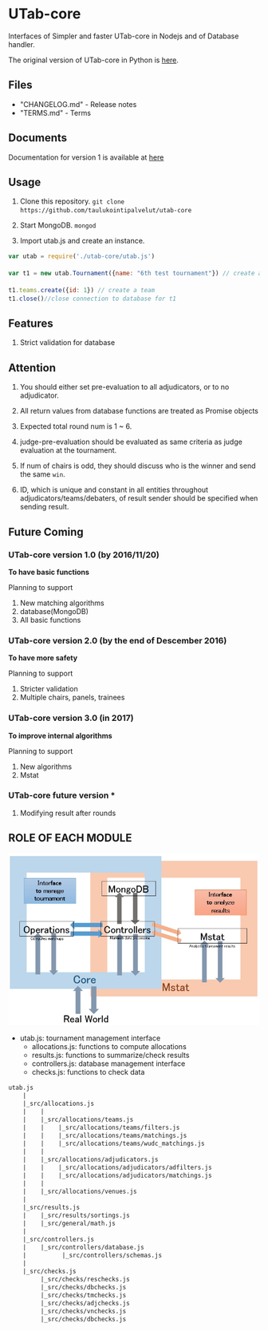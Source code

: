 # UTab-core

Interfaces of Simpler and faster UTab-core in Nodejs and of Database handler.

The original version of UTab-core in Python is [here](https://github.com/taulukointipalvelut/utab-api-server).

## Files

 + "CHANGELOG.md" - Release notes
 + "TERMS.md" - Terms

## Documents

Documentation for version 1 is available at [here](https://taulukointipalvelut.github.io/)

## Usage

1. Clone this repository. `git clone https://github.com/taulukointipalvelut/utab-core`

1. Start MongoDB. `mongod`

1. Import utab.js and create an instance.
```javascript
var utab = require('./utab-core/utab.js')

var t1 = new utab.Tournament({name: "6th test tournament"}) // create a tournament

t1.teams.create({id: 1}) // create a team
t1.close()//close connection to database for t1
```

## Features

1. Strict validation for database

<!--New Matching Algorithms derived from Gale Shapley Algorithm-->

## Attention

1. You should either set pre-evaluation to all adjudicators, or to no adjudicator.

1. All return values from database functions are treated as Promise objects

1. Expected total round num is 1 ~ 6.

1. judge-pre-evaluation should be evaluated as same criteria as judge evaluation at the tournament.

1. If num of chairs is odd, they should discuss who is the winner and send the same `win`.

1. ID, which is unique and constant in all entities throughout adjudicators/teams/debaters, of result sender should be specified when sending result.

## Future Coming

### UTab-core version 1.0 <!--[Candle Light]--> (by 2016/11/20)

**To have basic functions**

Planning to support

1. New matching algorithms
1. database(MongoDB)
1. All basic functions

### UTab-core version 2.0 <!--[Luna Flight]--> (by the end of Descember 2016)

**To have more safety**

Planning to support

1. Stricter validation
1. Multiple chairs, panels, trainees

### UTab-core version 3.0 <!--[Frosty Night]--> (in 2017)

**To improve internal algorithms**

Planning to support

1. New algorithms
1. Mstat

### UTab-core future version *

1. Modifying result after rounds

## ROLE OF EACH MODULE

![structure](structure.jpg "Module Relations")

 * utab.js: tournament management interface
     * allocations.js: functions to compute allocations
     * results.js: functions to summarize/check results
     * controllers.js: database management interface
     * checks.js: functions to check data

```
utab.js
    |
    |_src/allocations.js
    |    |
    |    |_src/allocations/teams.js
    |    |    |_src/allocations/teams/filters.js
    |    |    |_src/allocations/teams/matchings.js
    |    |    |_src/allocations/teams/wudc_matchings.js
    |    |
    |    |_src/allocations/adjudicators.js
    |    |    |_src/allocations/adjudicators/adfilters.js
    |    |    |_src/allocations/adjudicators/matchings.js
    |    |
    |    |_src/allocations/venues.js
    |    
    |_src/results.js
    |    |_src/results/sortings.js
    |    |_src/general/math.js
    |
    |_src/controllers.js
    |    |_src/controllers/database.js
    |          |_src/controllers/schemas.js
    |
    |_src/checks.js
         |_src/checks/reschecks.js
         |_src/checks/dbchecks.js
         |_src/checks/tmchecks.js
         |_src/checks/adjchecks.js
         |_src/checks/vnchecks.js
         |_src/checks/dbchecks.js
```
